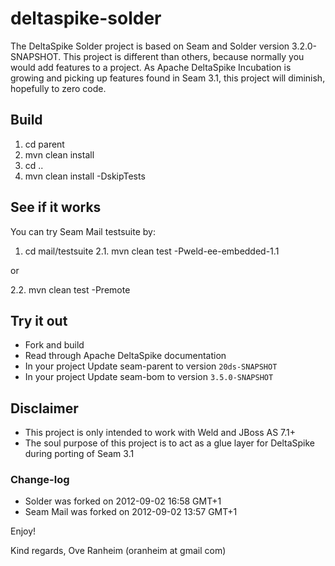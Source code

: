 deltaspike-solder
=================

The DeltaSpike Solder project is based on Seam and Solder version 3.2.0-SNAPSHOT. This project is different than others,
because normally you would add features to a project. As Apache DeltaSpike Incubation is growing and picking up
features found in Seam 3.1, this project will diminish, hopefully to zero code.

Build
-----

1. cd parent
2. mvn clean install
3. cd ..
4. mvn clean install -DskipTests

See if it works
----------

You can try Seam Mail testsuite by:

1. cd mail/testsuite
2.1. mvn clean test -Pweld-ee-embedded-1.1 

or

2.2. mvn clean test -Premote


Try it out
-----

* Fork and build
* Read through Apache DeltaSpike documentation
* In your project Update seam-parent to version `20ds-SNAPSHOT`
* In your project Update seam-bom to version `3.5.0-SNAPSHOT`


Disclaimer
-----

* This project is only intended to work with Weld and JBoss AS 7.1+
* The soul purpose of this project is to act as a glue layer for DeltaSpike during porting of Seam 3.1 

### Change-log

* Solder was forked on 2012-09-02 16:58 GMT+1
* Seam Mail was forked on 2012-09-02 13:57 GMT+1

Enjoy!

Kind regards,
Ove Ranheim
(oranheim at gmail com)
